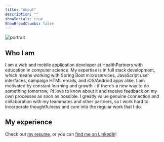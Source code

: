 ```yaml
---
title: "About"
description: ""
showSocials: true
ShowBreadCrumbs: false
---
```

![portrait](/images/portrait.jpg/)

## Who I am

I am a web and mobile application developer at HealthPartners with education in computer science. My expertise is in full stack development, which means working with Spring Boot microservices, JavaScript user interfaces, campaign HTML emails, and iOS/Android apps alike. I am motivated by constant learning and growth - if there’s a new way to do something tomorrow, I’d love to know about it and receive feedback on my own processes as soon as possible. I greatly value genuine connection and collaboration with my teammates and other partners, so I work hard to incorporate thoughtfulness and care into the regular work that I do.

## My experience

Check out [my resume](/docs/ben-basten-resume.pdf), or you can [find me on LinkedIn](https://linkedin.com/in/ben-basten-8a1213158)!